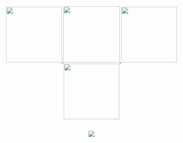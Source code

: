 <div align="center">
  <a href="https://github.com/elderfausto">
  <img height="148em" src="https://github-readme-stats.vercel.app/api/top-langs/?username=ElderFausto&layout=compact&langs_count=8&theme=codeSTACKr&hide_border=true"/>
  <img height="150em" src="https://github-profile-summary-cards.vercel.app/api/cards/profile-details?username=ElderFausto&theme=codeSTACKr"/>
  <img height="148em" src= "http://github-profile-summary-cards.vercel.app/api/cards/repos-per-language?username=elderfausto&theme=yeblu"/>
  <img height="148em" src= "http://github-profile-summary-cards.vercel.app/api/cards/stats?username=elderfausto&theme=yeblu"/>
</div>
  
<div style="display: inline_block"><br>
  <p align="center">
    <a href="https://skillicons.dev">
      <img src="https://skillicons.dev/icons?i=java,spring,postgresql,angular" />
    </a>
  </p>
</div>
  
##
 


